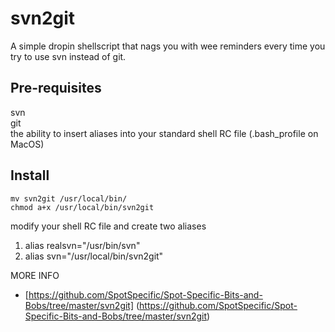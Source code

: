 svn2git
=======
A simple dropin shellscript that nags you with wee reminders every time you try to use svn instead of git.

Pre-requisites
--------------
svn  
git  
the ability to insert aliases into your standard shell RC file (.bash_profile on MacOS)

Install
-------
    mv svn2git /usr/local/bin/
    chmod a+x /usr/local/bin/svn2git

modify your shell RC file and create two aliases
1. alias realsvn="/usr/bin/svn"
2. alias svn="/usr/local/bin/svn2git"

MORE INFO
- [https://github.com/SpotSpecific/Spot-Specific-Bits-and-Bobs/tree/master/svn2git] (https://github.com/SpotSpecific/Spot-Specific-Bits-and-Bobs/tree/master/svn2git)
